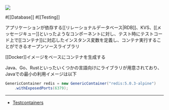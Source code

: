 ![](https://testcontainers.com/images/testcontainers-logo.svg)

#[[Database]] #[[Testing]]

アプリケーションが依存する[[リレーショナルデータベース|RDB]]、KVS、[[メッセージキュー]]といったようなコンポーネントに対し、テスト時にテストコード上で[[コンテナ]]に対応したインスタンス変数を定義し、コンテナ実行することができるオープンソースライブラリ

[[Docker]]イメージをベースにコンテナを生成する

Java、Go、Rustといったいくつかの言語向けにライブラリが用意されており、Javaでの最小の利用イメージは以下

```java
GenericContainer redis = new GenericContainer("redis:5.0.3-alpine")
    .withExposedPorts(6379);
```

---

- [Testcontainers](https://testcontainers.com/?language=java)